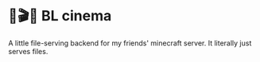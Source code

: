 # 🎥🎬🍿 BL cinema
A little file-serving backend for my friends' minecraft server. It literally just serves files.